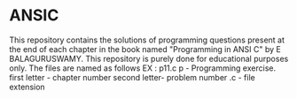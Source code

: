 # ANSIC
This repository contains the solutions of programming questions present at the end of each chapter in the book named "Programming in ANSI C" by E BALAGURUSWAMY. 
This repository is purely done for educational purposes only.
The files are named as follows
EX : p11.c
p - Programming exercise.
first letter - chapter number
second letter- problem number
.c - file extension
